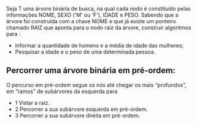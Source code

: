 
Seja T uma árvore binária de busca, na qual cada nodo é constituído pelas informações
NOME, SEXO ('M' ou 'F'), IDADE e PESO. Sabendo que a árvore foi construída com a
chave NOME e que já existe um ponteiro chamado RAIZ que aponta para o nodo raiz da
árvore, construir algoritmos para :
- Informar a quantidade de homens e a média de idade das mulheres;
- Pesquisar a idade e o peso de uma determinada pessoa. 

## Percorrer uma árvore binária em pré-ordem:
O percurso em pré-ordem segue os nós até chegar os mais “profundos”, em “ramos”
de subárvores da esquerda para 

- 1 Vistar a raiz.
- 2 Percorrer a sua subárvore esquerda em pré-ordem.
- 3 Percorrer a sua subárvore direita em pré-ordem.
